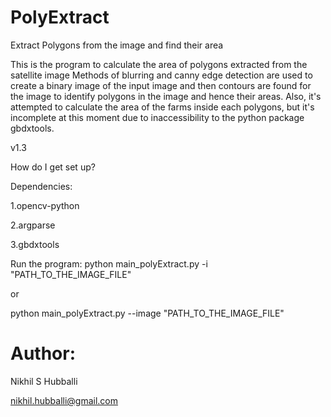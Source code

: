 # PolyExtract
Extract Polygons from the image and find their area

This is the program to calculate the area of polygons extracted from the satellite image
Methods of blurring and canny edge detection are used to create a binary image of the input image and then contours are found for the image to identify polygons in the image and hence their areas. Also, it's attempted to calculate the area of the farms inside each polygons, but it's incomplete at this moment due to inaccessibility to the python package gbdxtools.

v1.3

How do I get set up?

Dependencies:

  1.opencv-python 

  2.argparse 

  3.gbdxtools


Run the program:
python main_polyExtract.py -i "PATH_TO_THE_IMAGE_FILE" 

or 

python main_polyExtract.py --image "PATH_TO_THE_IMAGE_FILE"


# Author: 

Nikhil S Hubballi 

nikhil.hubballi@gmail.com
